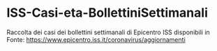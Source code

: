 # ISS-Casi-eta-BollettiniSettimanali
Raccolta dei casi dei bollettini settimanali di Epicentro ISS disponibili in Fonte: https://www.epicentro.iss.it/coronavirus/aggiornamenti
